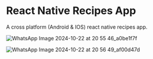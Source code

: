 # React Native Recipes App
 
 A cross platform (Android & IOS) react native recipes app.

 ![WhatsApp Image 2024-10-22 at 20 55 46_a0be1f7f](https://github.com/user-attachments/assets/19223629-906a-4e12-8723-c7dffd5cf6cf)

![WhatsApp Image 2024-10-22 at 20 56 49_af00d47d](https://github.com/user-attachments/assets/5d0df396-f27b-4942-a93b-0c2efb0f3c33)
